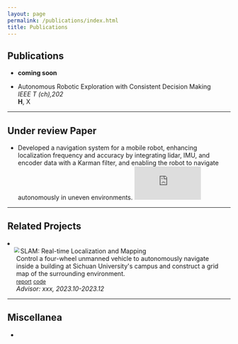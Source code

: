 ```yaml
---
layout: page
permalink: /publications/index.html
title: Publications
---
```


## Publications

- **coming soon**

- Autonomous Robotic Exploration with Consistent Decision Making <br><em>IEEE T (ch),202</em> <br>**H**, X
  <br>



---

## Under review Paper

- Developed a navigation system for a mobile robot, enhancing localization frequency and accuracy by integrating lidar, IMU, and encoder data with a Karman filter, and enabling the robot to navigate autonomously in uneven environments. 
  <iframe src="https://www.youtube.com/embed/DtH-J36skYA" title="YouTube video player" frameborder="0" allow="accelerometer; autoplay; clipboard-write; encrypted-media; gyroscope; picture-in-picture" allowfullscreen style="zoom: 50%;"></iframe>



---

## Related Projects

<li>
  <div class="pub-row">
    <div class="col-sm-3 abbr" style="position: relative; padding-right: 15px; padding-left: 15px;">
      <img src="https://roboyu.github.io/images/11.png" class="teaser img-fluid z-depth-1" style="zoom: 75%;" align="left">
    </div>
    <div class="col-sm-9" style="position: relative; padding-right: 15px; padding-left: 20px;">
      <div class="title">SLAM: Real-time Localization and Mapping</div>
      <div class="author">Control a four-wheel unmanned vehicle to autonomously navigate inside a building at Sichuan University's campus and construct a grid map of the surrounding environment.</div>
      <div class="links">
        <a href="report_url" class="btn btn-sm z-depth-0" role="button" target="_blank" style="font-size:12px;">report</a>
        <a href="code_url" class="btn btn-sm z-depth-0" role="button" target="_blank" style="font-size:12px;">code</a>
      </div>
      <div class="periodical"><em>Advisor: xxx, 2023.10-2023.12</em></div>
    </div>
  </div>
</li>


  

---

## Miscellanea

- 
